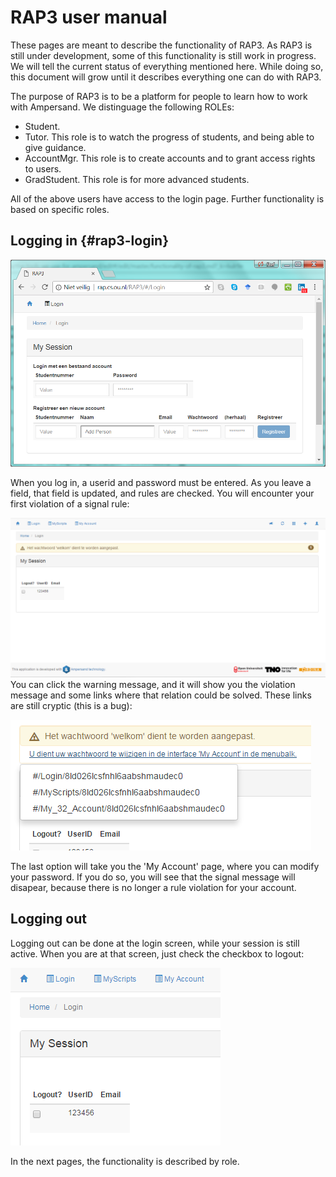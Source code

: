 # RAP3 user manual

These pages are meant to describe the functionality of RAP3. As RAP3 is still under development, some of this functionality is still work in progress. We will tell the current status of everything mentioned here. While doing so, this document will grow until it describes everything one can do with RAP3.

The purpose of RAP3 is to be a platform for people to learn how to work with Ampersand. We distinguage the following ROLEs:

* Student. 
* Tutor. This role is to watch the progress of students, and being able to give guidance.
* AccountMgr. This role is to create accounts and to grant access rights to users.
* GradStudent. This role is for more advanced students.

All of the above users have access to the login page. Further functionality is based on specific roles.

## Logging in {#rap3-login}

![](/assets/login.png)

When you log in, a userid and password must be entered. As you leave a field, that field is updated, and rules are checked. You will encounter your first violation of a signal rule:

![](/assets/Login2.png)You can click the warning message, and it will show you the violation message and some links where that relation could be solved. These links are still cryptic \(this is a bug\):

![](/assets/violationMessageWithErrounousDropDown.png)

The last option will take you the 'My Account' page, where you can modify your password. If you do so, you will see that the signal message will disapear, because there is no longer a rule violation for your account.

## Logging out

Logging out can be done at the login screen, while your session is still active. When you are at that screen, just check the checkbox to logout:

![](/assets/logout.png)

In the next pages, the functionality is described by role.


